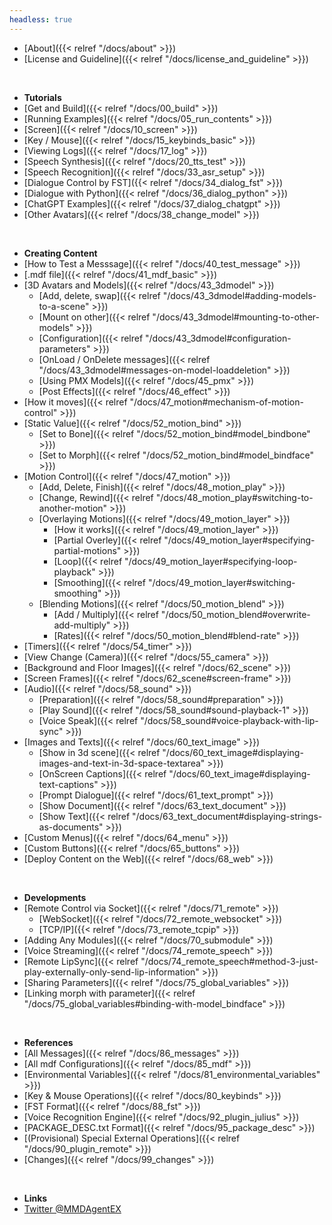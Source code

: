 ```yaml
---
headless: true
---
```

- [About]({{< relref "/docs/about" >}})
- [License and Guideline]({{< relref "/docs/license_and_guideline" >}})
<br />

- **Tutorials**
- [Get and Build]({{< relref "/docs/00_build" >}})
- [Running Examples]({{< relref "/docs/05_run_contents" >}})
- [Screen]({{< relref "/docs/10_screen" >}})
- [Key / Mouse]({{< relref "/docs/15_keybinds_basic" >}})
- [Viewing Logs]({{< relref "/docs/17_log" >}})
- [Speech Synthesis]({{< relref "/docs/20_tts_test" >}})
- [Speech Recognition]({{< relref "/docs/33_asr_setup" >}})
- [Dialogue Control by FST]({{< relref "/docs/34_dialog_fst" >}})
- [Dialogue with Python]({{< relref "/docs/36_dialog_python" >}})
- [ChatGPT Examples]({{< relref "/docs/37_dialog_chatgpt" >}})
- [Other Avatars]({{< relref "/docs/38_change_model" >}})
<br />

- **Creating Content**
- [How to Test a Messsage]({{< relref "/docs/40_test_message" >}})
- [.mdf file]({{< relref "/docs/41_mdf_basic" >}})
- [3D Avatars and Models]({{< relref "/docs/43_3dmodel" >}})
  - [Add, delete, swap]({{< relref "/docs/43_3dmodel#adding-models-to-a-scene" >}})
  - [Mount on other]({{< relref "/docs/43_3dmodel#mounting-to-other-models" >}})
  - [Configuration]({{< relref "/docs/43_3dmodel#configuration-parameters" >}})
  - [OnLoad / OnDelete messages]({{< relref "/docs/43_3dmodel#messages-on-model-loaddeletion" >}})
  - [Using PMX Models]({{< relref "/docs/45_pmx" >}})
  - [Post Effects]({{< relref "/docs/46_effect" >}})
- [How it moves]({{< relref "/docs/47_motion#mechanism-of-motion-control" >}})
- [Static Value]({{< relref "/docs/52_motion_bind" >}})
  - [Set to Bone]({{< relref "/docs/52_motion_bind#model_bindbone" >}})
  - [Set to Morph]({{< relref "/docs/52_motion_bind#model_bindface" >}})
- [Motion Control]({{< relref "/docs/47_motion" >}})
  - [Add, Delete, Finish]({{< relref "/docs/48_motion_play" >}})
  - [Change, Rewind]({{< relref "/docs/48_motion_play#switching-to-another-motion" >}})
  - [Overlaying Motions]({{< relref "/docs/49_motion_layer" >}})
    - [How it works]({{< relref "/docs/49_motion_layer" >}})
    - [Partial Overley]({{< relref "/docs/49_motion_layer#specifying-partial-motions" >}})
    - [Loop]({{< relref "/docs/49_motion_layer#specifying-loop-playback" >}})
    - [Smoothing]({{< relref "/docs/49_motion_layer#switching-smoothing" >}})
  - [Blending Motions]({{< relref "/docs/50_motion_blend" >}})
    - [Add / Multiply]({{< relref "/docs/50_motion_blend#overwrite-add-multiply" >}})
    - [Rates]({{< relref "/docs/50_motion_blend#blend-rate" >}})
- [Timers]({{< relref "/docs/54_timer" >}})
- [View Change (Camera)]({{< relref "/docs/55_camera" >}})
- [Background and Floor Images]({{< relref "/docs/62_scene" >}})
- [Screen Frames]({{< relref "/docs/62_scene#screen-frame" >}})
- [Audio]({{< relref "/docs/58_sound" >}})
  - [Preparation]({{< relref "/docs/58_sound#preparation" >}})
  - [Play Sound]({{< relref "/docs/58_sound#sound-playback-1" >}})
  - [Voice Speak]({{< relref "/docs/58_sound#voice-playback-with-lip-sync" >}})
- [Images and Texts]({{< relref "/docs/60_text_image" >}})
  - [Show in 3d scene]({{< relref "/docs/60_text_image#displaying-images-and-text-in-3d-space-textarea" >}})
  - [OnScreen Captions]({{< relref "/docs/60_text_image#displaying-text-captions" >}})
  - [Prompt Dialogue]({{< relref "/docs/61_text_prompt" >}})
  - [Show Document]({{< relref "/docs/63_text_document" >}})
  - [Show Text]({{< relref "/docs/63_text_document#displaying-strings-as-documents" >}})
- [Custom Menus]({{< relref "/docs/64_menu" >}})
- [Custom Buttons]({{< relref "/docs/65_buttons" >}})
- [Deploy Content on the Web]({{< relref "/docs/68_web" >}})
<br />

- **Developments**
- [Remote Control via Socket]({{< relref "/docs/71_remote" >}})
  - [WebSocket]({{< relref "/docs/72_remote_websocket" >}})
  - [TCP/IP]({{< relref "/docs/73_remote_tcpip" >}})
- [Adding Any Modules]({{< relref "/docs/70_submodule" >}})
- [Voice Streaming]({{< relref "/docs/74_remote_speech" >}})
- [Remote LipSync]({{< relref "/docs/74_remote_speech#method-3-just-play-externally-only-send-lip-information" >}})
- [Sharing Parameters]({{< relref "/docs/75_global_variables" >}})
- [Linking morph with parameter]({{< relref "/docs/75_global_variables#binding-with-model_bindface" >}})

<br />

- **References**
- [All Messages]({{< relref "/docs/86_messages" >}})
- [All mdf Configurations]({{< relref "/docs/85_mdf" >}})
- [Environmental Variables]({{< relref "/docs/81_environmental_variables" >}})
- [Key & Mouse Operations]({{< relref "/docs/80_keybinds" >}})
- [FST Format]({{< relref "/docs/88_fst" >}})
- [Voice Recognition Engine]({{< relref "/docs/92_plugin_julius" >}})
- [PACKAGE_DESC.txt Format]({{< relref "/docs/95_package_desc" >}})
- [(Provisional) Special External Operations]({{< relref "/docs/90_plugin_remote" >}})
- [Changes]({{< relref "/docs/99_changes" >}})
<br />

- **Links**
- [Twitter @MMDAgentEX](https://twitter.com/MMDAgentEX)
